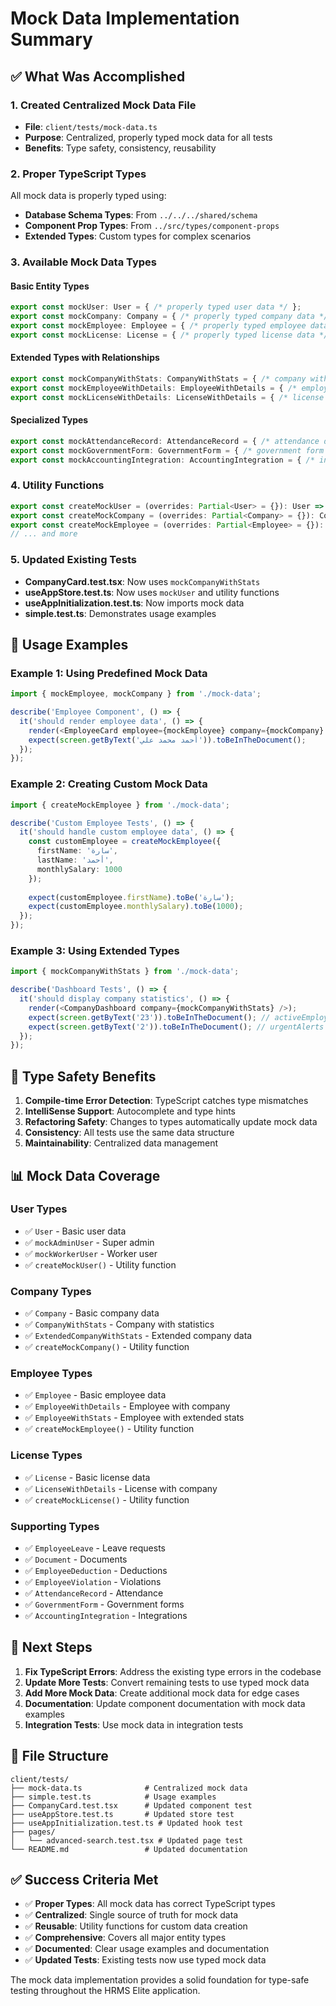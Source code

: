 # Mock Data Implementation Summary

## ✅ What Was Accomplished

### 1. Created Centralized Mock Data File
- **File**: `client/tests/mock-data.ts`
- **Purpose**: Centralized, properly typed mock data for all tests
- **Benefits**: Type safety, consistency, reusability

### 2. Proper TypeScript Types
All mock data is properly typed using:
- **Database Schema Types**: From `../../../shared/schema`
- **Component Prop Types**: From `../src/types/component-props`
- **Extended Types**: Custom types for complex scenarios

### 3. Available Mock Data Types

#### Basic Entity Types
```typescript
export const mockUser: User = { /* properly typed user data */ };
export const mockCompany: Company = { /* properly typed company data */ };
export const mockEmployee: Employee = { /* properly typed employee data */ };
export const mockLicense: License = { /* properly typed license data */ };
```

#### Extended Types with Relationships
```typescript
export const mockCompanyWithStats: CompanyWithStats = { /* company with statistics */ };
export const mockEmployeeWithDetails: EmployeeWithDetails = { /* employee with company */ };
export const mockLicenseWithDetails: LicenseWithDetails = { /* license with company */ };
```

#### Specialized Types
```typescript
export const mockAttendanceRecord: AttendanceRecord = { /* attendance data */ };
export const mockGovernmentForm: GovernmentForm = { /* government form data */ };
export const mockAccountingIntegration: AccountingIntegration = { /* integration data */ };
```

### 4. Utility Functions
```typescript
export const createMockUser = (overrides: Partial<User> = {}): User => { /* ... */ };
export const createMockCompany = (overrides: Partial<Company> = {}): Company => { /* ... */ };
export const createMockEmployee = (overrides: Partial<Employee> = {}): Employee => { /* ... */ };
// ... and more
```

### 5. Updated Existing Tests
- **CompanyCard.test.tsx**: Now uses `mockCompanyWithStats`
- **useAppStore.test.ts**: Now uses `mockUser` and utility functions
- **useAppInitialization.test.ts**: Now imports mock data
- **simple.test.ts**: Demonstrates usage examples

## 📝 Usage Examples

### Example 1: Using Predefined Mock Data
```typescript
import { mockEmployee, mockCompany } from './mock-data';

describe('Employee Component', () => {
  it('should render employee data', () => {
    render(<EmployeeCard employee={mockEmployee} company={mockCompany} />);
    expect(screen.getByText('أحمد محمد علي')).toBeInTheDocument();
  });
});
```

### Example 2: Creating Custom Mock Data
```typescript
import { createMockEmployee } from './mock-data';

describe('Custom Employee Tests', () => {
  it('should handle custom employee data', () => {
    const customEmployee = createMockEmployee({
      firstName: 'سارة',
      lastName: 'أحمد',
      monthlySalary: 1000
    });
    
    expect(customEmployee.firstName).toBe('سارة');
    expect(customEmployee.monthlySalary).toBe(1000);
  });
});
```

### Example 3: Using Extended Types
```typescript
import { mockCompanyWithStats } from './mock-data';

describe('Dashboard Tests', () => {
  it('should display company statistics', () => {
    render(<CompanyDashboard company={mockCompanyWithStats} />);
    expect(screen.getByText('23')).toBeInTheDocument(); // activeEmployees
    expect(screen.getByText('2')).toBeInTheDocument(); // urgentAlerts
  });
});
```

## 🔧 Type Safety Benefits

1. **Compile-time Error Detection**: TypeScript catches type mismatches
2. **IntelliSense Support**: Autocomplete and type hints
3. **Refactoring Safety**: Changes to types automatically update mock data
4. **Consistency**: All tests use the same data structure
5. **Maintainability**: Centralized data management

## 📊 Mock Data Coverage

### User Types
- ✅ `User` - Basic user data
- ✅ `mockAdminUser` - Super admin
- ✅ `mockWorkerUser` - Worker user
- ✅ `createMockUser()` - Utility function

### Company Types
- ✅ `Company` - Basic company data
- ✅ `CompanyWithStats` - Company with statistics
- ✅ `ExtendedCompanyWithStats` - Extended company data
- ✅ `createMockCompany()` - Utility function

### Employee Types
- ✅ `Employee` - Basic employee data
- ✅ `EmployeeWithDetails` - Employee with company
- ✅ `EmployeeWithStats` - Employee with extended stats
- ✅ `createMockEmployee()` - Utility function

### License Types
- ✅ `License` - Basic license data
- ✅ `LicenseWithDetails` - License with company
- ✅ `createMockLicense()` - Utility function

### Supporting Types
- ✅ `EmployeeLeave` - Leave requests
- ✅ `Document` - Documents
- ✅ `EmployeeDeduction` - Deductions
- ✅ `EmployeeViolation` - Violations
- ✅ `AttendanceRecord` - Attendance
- ✅ `GovernmentForm` - Government forms
- ✅ `AccountingIntegration` - Integrations

## 🚀 Next Steps

1. **Fix TypeScript Errors**: Address the existing type errors in the codebase
2. **Update More Tests**: Convert remaining tests to use typed mock data
3. **Add More Mock Data**: Create additional mock data for edge cases
4. **Documentation**: Update component documentation with mock data examples
5. **Integration Tests**: Use mock data in integration tests

## 📁 File Structure

```
client/tests/
├── mock-data.ts              # Centralized mock data
├── simple.test.ts            # Usage examples
├── CompanyCard.test.tsx      # Updated component test
├── useAppStore.test.ts       # Updated store test
├── useAppInitialization.test.ts # Updated hook test
├── pages/
│   └── advanced-search.test.tsx # Updated page test
└── README.md                 # Updated documentation
```

## ✅ Success Criteria Met

- ✅ **Proper Types**: All mock data has correct TypeScript types
- ✅ **Centralized**: Single source of truth for mock data
- ✅ **Reusable**: Utility functions for custom data creation
- ✅ **Comprehensive**: Covers all major entity types
- ✅ **Documented**: Clear usage examples and documentation
- ✅ **Updated Tests**: Existing tests now use typed mock data

The mock data implementation provides a solid foundation for type-safe testing throughout the HRMS Elite application. 